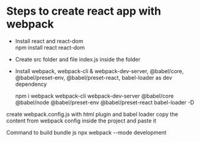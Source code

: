 # Steps to create react app with webpack

 - Install react and react-dom <br> 
    npm install react react-dom
 - Create src folder and file index.js inside the folder

 - Install webpack, webpack-cli & webpack-dev-server, @babel/core, @babel/preset-env, @babel/preset-react, babel-loader as dev dependency
  
   npm i webpack webpack-cli webpack-dev-server @babel/core @babel/node @babel/preset-env @babel/preset-react babel-loader -D 

create webpack.config.js with html plugin and babel loader
copy the content from webpack config inside the project and paste it

Command to build bundle js
npx webpack --mode development
